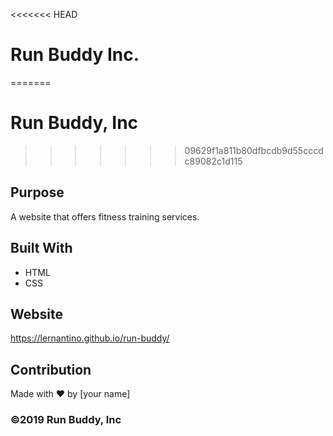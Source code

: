 <<<<<<< HEAD
# Run Buddy Inc.
=======
# Run Buddy, Inc
>>>>>>> 09629f1a811b80dfbcdb9d55cccdc89082c1d115

## Purpose
A website that offers fitness training services. 

## Built With
* HTML
* CSS

## Website
https://lernantino.github.io/run-buddy/

## Contribution
Made with ❤️ by [your name]

### ©️2019 Run Buddy, Inc 
